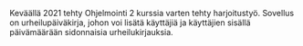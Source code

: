Keväällä 2021 tehty Ohjelmointi 2 kurssia varten tehty harjoitustyö. 
Sovellus on urheilupäiväkirja, johon voi lisätä käyttäjiä ja käyttäjien sisällä päivämäärään sidonnaisia urheilukirjauksia.

